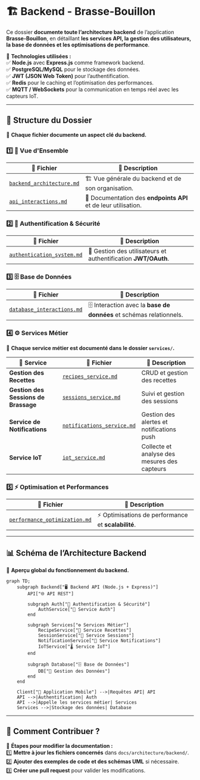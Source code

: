 # 🏗️ **Backend - Brasse-Bouillon**  

Ce dossier **documente toute l’architecture backend** de l’application **Brasse-Bouillon**, en détaillant **les services API, la gestion des utilisateurs, la base de données et les optimisations de performance**.  

📌 **Technologies utilisées :**  
✅ **Node.js** avec **Express.js** comme framework backend.  
✅ **PostgreSQL/MySQL** pour le stockage des données.  
✅ **JWT (JSON Web Token)** pour l’authentification.  
✅ **Redis** pour le caching et l’optimisation des performances.  
✅ **MQTT / WebSockets** pour la communication en temps réel avec les capteurs IoT.  

---

## 📂 **Structure du Dossier**

📌 **Chaque fichier documente un aspect clé du backend.**  

### **1️⃣ 📖 Vue d'Ensemble**

| 📂 **Fichier** | 📌 **Description** |
|--------------|----------------|
| [`backend_architecture.md`](./backend_architecture.md) | 🏗️ Vue générale du backend et de son organisation. |
| [`api_interactions.md`](./api_interactions.md) | 🔌 Documentation des **endpoints API** et de leur utilisation. |

### **2️⃣ 🔑 Authentification & Sécurité**

| 📂 **Fichier** | 📌 **Description** |
|--------------|----------------|
| [`authentication_system.md`](./authentication_system.md) | 🔑 Gestion des utilisateurs et authentification **JWT/OAuth**. |

### **3️⃣ 🗄️ Base de Données**

| 📂 **Fichier** | 📌 **Description** |
|--------------|----------------|
| [`database_interactions.md`](./database_interactions.md) | 🗄️ Interaction avec la **base de données** et schémas relationnels. |

### **4️⃣ ⚙️ Services Métier**

📌 **Chaque service métier est documenté dans le dossier `services/`.**  

| 📂 **Service** | 📄 **Fichier** | 📌 **Description** |
|--------------|----------------|----------------|
| **Gestion des Recettes** | [`recipes_service.md`](./services/recipes_service.md) | CRUD et gestion des recettes |
| **Gestion des Sessions de Brassage** | [`sessions_service.md`](./services/sessions_service.md) | Suivi et gestion des sessions |
| **Service de Notifications** | [`notifications_service.md`](./services/notifications_service.md) | Gestion des alertes et notifications push |
| **Service IoT** | [`iot_service.md`](./services/iot_service.md) | Collecte et analyse des mesures des capteurs |

### **5️⃣ ⚡ Optimisation et Performances**

| 📂 **Fichier** | 📌 **Description** |
|--------------|----------------|
| [`performance_optimization.md`](./performance_optimization.md) | ⚡ Optimisations de performance et **scalabilité**. |

---

## 📊 **Schéma de l’Architecture Backend**

📌 **Aperçu global du fonctionnement du backend.**  

```mermaid
graph TD;
    subgraph Backend["🖥️ Backend API (Node.js + Express)"]
        API["🌐 API REST"]
        
        subgraph Auth["🔑 Authentification & Sécurité"]
            AuthService["🔐 Service Auth"]
        end

        subgraph Services["⚙️ Services Métier"]
            RecipeService["📖 Service Recettes"]
            SessionService["🍺 Service Sessions"]
            NotificationService["📢 Service Notifications"]
            IoTService["🌡️ Service IoT"]
        end

        subgraph Database["🗄️ Base de Données"]
            DB["📂 Gestion des Données"]
        end
    end

    Client["📱 Application Mobile"] -->|Requêtes API| API
    API -->|Authentification| Auth
    API -->|Appelle les services métier| Services
    Services -->|Stockage des données| Database
```

---

## 🚀 **Comment Contribuer ?**

📌 **Étapes pour modifier la documentation :**  
1️⃣ **Mettre à jour les fichiers concernés** dans `docs/architecture/backend/`.  
2️⃣ **Ajouter des exemples de code et des schémas UML** si nécessaire.  
3️⃣ **Créer une pull request** pour valider les modifications.  

